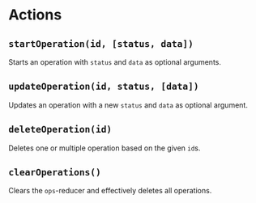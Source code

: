 # Actions

## `startOperation(id, [status, data])`

Starts an operation with `status` and `data` as optional arguments.

## `updateOperation(id, status, [data])`

Updates an operation with a new `status` and `data` as optional argument.

## `deleteOperation(id)`

Deletes one or multiple operation based on the given `id`s.

## `clearOperations()`

Clears the `ops`-reducer and effectively deletes all operations.
